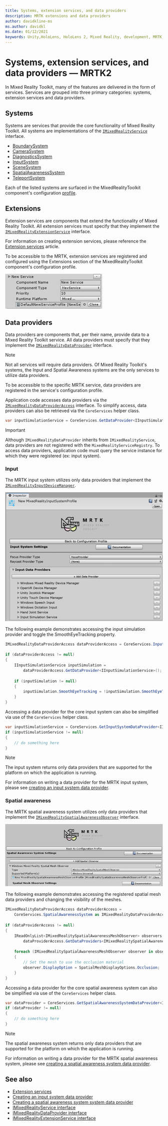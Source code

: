 ```yaml
---
title: Systems, extension services, and data providers
description: MRTK extensions and data providers
author: davidkline-ms
ms.author: davidkl
ms.date: 01/12/2021
keywords: Unity,HoloLens, HoloLens 2, Mixed Reality, development, MRTK, System Extensions,
---
```


# Systems, extension services, and data providers &#8212; MRTK2

In Mixed Reality Toolkit, many of the features are delivered in the form of services. Services are grouped into three
primary categories: systems, extension services and data providers.

## Systems

Systems are services that provide the core functionality of Mixed Reality Toolkit. All systems are implementations of the
[`IMixedRealityService`](xref:Microsoft.MixedReality.Toolkit.IMixedRealityService?view=mixed-reality-toolkit-unity-2019-dotnet-2.8.0&preserve-view=true) interface.

- [BoundarySystem](../features/boundary/boundary-system-getting-started.md)
- [CameraSystem](../features/camera-system/camera-system-overview.md)
- [DiagnosticsSystem](../features/diagnostics/diagnostics-system-getting-started.md)
- [InputSystem](../features/input/overview.md)
- [SceneSystem](../features/scene-system/scene-system-getting-started.md)
- [SpatialAwarenessSystem](../features/spatial-awareness/spatial-awareness-getting-started.md)
- [TeleportSystem](../features/teleport-system/teleport-system.md)

Each of the listed systems are surfaced in the MixedRealityToolkit component's configuration [profile](../features/profiles/profiles.md).

## Extensions

Extension services are components that extend the functionality of Mixed Reality Toolkit. All extension services must specify
that they implement the [`IMixedRealityExtensionService`](xref:Microsoft.MixedReality.Toolkit.IMixedRealityExtensionService?view=mixed-reality-toolkit-unity-2019-dotnet-2.8.0&preserve-view=true) interface.

For information on creating extension services, please reference the [Extension services](../features/extensions/extension-services.md) article.

To be accessible to the MRTK, extension services are registered and configured using the Extensions section of the MixedRealityToolkit
component's configuration profile.

![Configuring an extension service](../features/images/profiles/ConfiguredExtensionService.png)

## Data providers

Data providers are components that, per their name, provide data to a Mixed Reality Toolkit service. All data providers must specify that
they implement the [`IMixedRealityDataProvider`](xref:Microsoft.MixedReality.Toolkit.IMixedRealityDataProvider?view=mixed-reality-toolkit-unity-2019-dotnet-2.8.0&preserve-view=true) interface.

> [!NOTE]
> Not all services will require data providers. Of Mixed Reality Toolkit's systems, the Input and Spatial Awareness systems are the
only services to utilize data providers.

To be accessible to the specific MRTK service, data providers are registered in the service's configuration profile.

Application code accesses data providers via the [`IMixedRealityDataProviderAccess`](xref:Microsoft.MixedReality.Toolkit.IMixedRealityDataProviderAccess?view=mixed-reality-toolkit-unity-2019-dotnet-2.8.0&preserve-view=true) interface. To simplify access, data providers can also be retrieved via the `CoreServices` helper class.

```c#
var inputSimulationService = CoreServices.GetDataProvider<IInputSimulationService>(CoreServices.InputSystem);
```

> [!IMPORTANT]
> Although `IMixedRealityDataProvider` inherits from `IMixedRealityService`, data providers are not
registered with the `MixedRealityServiceRegistry`. To access data providers, application code must
query the service instance for which they were registered (ex: input system).

### Input

The MRTK input system utilizes only data providers that implement the [`IMixedRealityInputDeviceManager`](xref:Microsoft.MixedReality.Toolkit.Input.IMixedRealityInputDeviceManager?view=mixed-reality-toolkit-unity-2019-dotnet-2.8.0&preserve-view=true).

![Input system data providers](../features/images/input/RegisteredServiceProviders.PNG)

The following example demonstrates accessing the input simulation provider and toggle the SmoothEyeTracking property.

```c#
IMixedRealityDataProviderAccess dataProviderAccess = CoreServices.InputSystem as IMixedRealityDataProviderAccess;

if (dataProviderAccess != null)
{
    IInputSimulationService inputSimulation =
        dataProviderAccess.GetDataProvider<IInputSimulationService>();

    if (inputSimulation != null)
    {
        inputSimulation.SmoothEyeTracking = !inputSimulation.SmoothEyeTracking;
    }
}
```

Accessing a data provider for the core input system can also be simplified via use of the `CoreServices` helper class.

```c#
var inputSimulationService = CoreServices.GetInputSystemDataProvider<IInputSimulationService>();
if (inputSimulationService != null)
{
    // do something here
}
```

> [!NOTE]
> The input system returns only data providers that are supported for the platform on which the
application is running.

For information on writing a data provider for the MRTK input system, please see [creating an input system data provider](../features/input/create-data-provider.md).

### Spatial awareness

The MRTK spatial awareness system utilizes only data providers that implement the [`IMixedRealitySpatialAwarenessObserver`](xref:Microsoft.MixedReality.Toolkit.SpatialAwareness.IMixedRealitySpatialAwarenessObserver?view=mixed-reality-toolkit-unity-2019-dotnet-2.8.0&preserve-view=true) interface.

![Spatial awareness system data providers](../features/images/spatial-awareness/SpatialAwarenessProfile.png)

The following example demonstrates accessing the registered spatial mesh data providers and changing the visibility of the meshes.

```c#
IMixedRealityDataProviderAccess dataProviderAccess =
    CoreServices.SpatialAwarenessSystem as IMixedRealityDataProviderAccess;

if (dataProviderAccess != null)
{
    IReadOnlyList<IMixedRealitySpatialAwarenessMeshObserver> observers =
        dataProviderAccess.GetDataProviders<IMixedRealitySpatialAwarenessMeshObserver>();

    foreach (IMixedRealitySpatialAwarenessMeshObserver observer in observers)
    {
        // Set the mesh to use the occlusion material
        observer.DisplayOption = SpatialMeshDisplayOptions.Occlusion;
    }
}
```

Accessing a data provider for the core spatial awareness system can also be simplified via use of the `CoreServices` helper class.

```c#
var dataProvider = CoreServices.GetSpatialAwarenessSystemDataProvider<IMixedRealitySpatialAwarenessMeshObserver>();
if (dataProvider != null)
{
    // do something here
}
```

> [!NOTE]
> The spatial awareness system returns only data providers that are supported for the platform on which the application is running.

For information on writing a data provider for the MRTK spatial awareness system, please see [creating a spatial awareness system data provider](../features/spatial-awareness/create-data-provider.md).

## See also

- [Extension services](../features/extensions/extension-services.md)
- [Creating an input system data provider](../features/input/create-data-provider.md)
- [Creating a spatial awareness system system data provider](../features/spatial-awareness/create-data-provider.md)
- [IMixedRealityService interface](xref:Microsoft.MixedReality.Toolkit.IMixedRealityService?view=mixed-reality-toolkit-unity-2019-dotnet-2.8.0&preserve-view=true)
- [IMixedRealityDataProvider interface](xref:Microsoft.MixedReality.Toolkit.IMixedRealityDataProvider?view=mixed-reality-toolkit-unity-2019-dotnet-2.8.0&preserve-view=true)
- [IMixedRealityExtensionService interface](xref:Microsoft.MixedReality.Toolkit.IMixedRealityExtensionService?view=mixed-reality-toolkit-unity-2019-dotnet-2.8.0&preserve-view=true)
